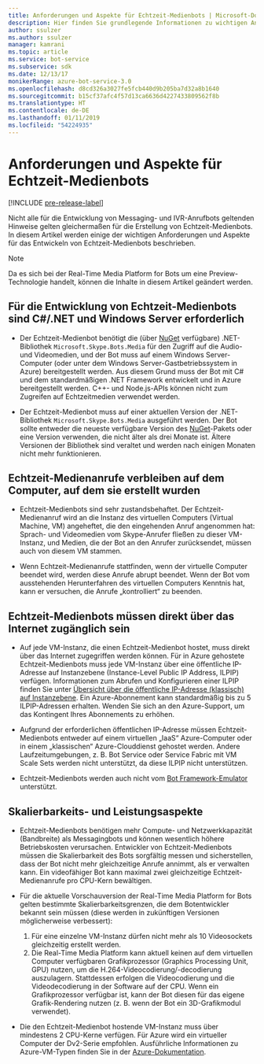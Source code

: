 ```yaml
---
title: Anforderungen und Aspekte für Echtzeit-Medienbots | Microsoft-Dokumentation
description: Hier finden Sie grundlegende Informationen zu wichtigen Anforderungen und Aspekten in Bezug auf das Erstellen von Echtzeit-Medienbots für Skype mithilfe des Bot Framework SDK für .NET.
author: ssulzer
ms.author: ssulzer
manager: kamrani
ms.topic: article
ms.service: bot-service
ms.subservice: sdk
ms.date: 12/13/17
monikerRange: azure-bot-service-3.0
ms.openlocfilehash: d8cd326a3027fe5fcb440d9b205ba7d32a8b1640
ms.sourcegitcommit: b15cf37afc4f57d13ca6636d4227433809562f8b
ms.translationtype: HT
ms.contentlocale: de-DE
ms.lasthandoff: 01/11/2019
ms.locfileid: "54224935"
---
```

# <a name="requirements-and-considerations-for-real-time-media-bots"></a>Anforderungen und Aspekte für Echtzeit-Medienbots

[!INCLUDE [pre-release-label](../includes/pre-release-label-v3.md)]

Nicht alle für die Entwicklung von Messaging- und IVR-Anrufbots geltenden Hinweise gelten gleichermaßen für die Erstellung von Echtzeit-Medienbots. In diesem Artikel werden einige der wichtigen Anforderungen und Aspekte für das Entwickeln von Echtzeit-Medienbots beschrieben. 

> [!NOTE]
> Da es sich bei der Real-Time Media Platform for Bots um eine Preview-Technologie handelt, können die Inhalte in diesem Artikel geändert werden.

## <a name="real-time-media-bot-development-requires-cnet-and-windows-server"></a>Für die Entwicklung von Echtzeit-Medienbots sind C#/.NET und Windows Server erforderlich

- Der Echtzeit-Medienbot benötigt die (über <a href="https://www.nuget.org/" target="_blank">NuGet</a> verfügbare) .NET-Bibliothek `Microsoft.Skype.Bots.Media` für den Zugriff auf die Audio- und Videomedien, und der Bot muss auf einem Windows Server-Computer (oder unter dem Windows Server-Gastbetriebssystem in Azure) bereitgestellt werden. Aus diesem Grund muss der Bot mit C# und dem standardmäßigen .NET Framework entwickelt und in Azure bereitgestellt werden. C++- und Node.js-APIs können nicht zum Zugreifen auf Echtzeitmedien verwendet werden.

- Der Echtzeit-Medienbot muss auf einer aktuellen Version der .NET-Bibliothek `Microsoft.Skype.Bots.Media` ausgeführt werden. Der Bot sollte entweder die neueste verfügbare Version des <a href="https://www.nuget.org/" target="_blank">NuGet</a>-Pakets oder eine Version verwenden, die nicht älter als drei Monate ist. Ältere Versionen der Bibliothek sind veraltet und werden nach einigen Monaten nicht mehr funktionieren.

## <a name="real-time-media-calls-stay-on-the-machine-where-they-were-created"></a>Echtzeit-Medienanrufe verbleiben auf dem Computer, auf dem sie erstellt wurden

- Echtzeit-Medienbots sind sehr zustandsbehaftet. Der Echtzeit-Medienanruf wird an die Instanz des virtuellen Computers (Virtual Machine, VM) angeheftet, die den eingehenden Anruf angenommen hat: Sprach- und Videomedien vom Skype-Anrufer fließen zu dieser VM-Instanz, und Medien, die der Bot an den Anrufer zurücksendet, müssen auch von diesem VM stammen.

- Wenn Echtzeit-Medienanrufe stattfinden, wenn der virtuelle Computer beendet wird, werden diese Anrufe abrupt beendet. Wenn der Bot vom ausstehenden Herunterfahren des virtuellen Computers Kenntnis hat, kann er versuchen, die Anrufe „kontrolliert“ zu beenden.

## <a name="real-time-media-bots-must-be-directly-accessible-on-the-internet"></a>Echtzeit-Medienbots müssen direkt über das Internet zugänglich sein

- Auf jede VM-Instanz, die einen Echtzeit-Medienbot hostet, muss direkt über das Internet zugegriffen werden können. Für in Azure gehostete Echtzeit-Medienbots muss jede VM-Instanz über eine öffentliche IP-Adresse auf Instanzebene (Instance-Level Public IP Address, ILPIP) verfügen. Informationen zum Abrufen und Konfigurieren einer ILPIP finden Sie unter <a href="/azure/virtual-network/virtual-networks-instance-level-public-ip" target="_blank">Übersicht über die öffentliche IP-Adresse (klassisch) auf Instanzebene</a>. Ein Azure-Abonnement kann standardmäßig bis zu 5 ILPIP-Adressen erhalten. Wenden Sie sich an den Azure-Support, um das Kontingent Ihres Abonnements zu erhöhen.

- Aufgrund der erforderlichen öffentlichen IP-Adresse müssen Echtzeit-Medienbots entweder auf einem virtuellen „IaaS“ Azure-Computer oder in einem „klassischen“ Azure-Clouddienst gehostet werden. Andere Laufzeitumgebungen, z. B. Bot Service oder Service Fabric mit VM Scale Sets werden nicht unterstützt, da diese ILPIP nicht unterstützen.

- Echtzeit-Medienbots werden auch nicht vom [Bot Framework-Emulator](../bot-service-debug-emulator.md) unterstützt.

## <a name="scalability-and-performance-considerations"></a>Skalierbarkeits- und Leistungsaspekte

- Echtzeit-Medienbots benötigen mehr Compute- und Netzwerkkapazität (Bandbreite) als Messagingbots und können wesentlich höhere Betriebskosten verursachen. Entwickler von Echtzeit-Medienbots müssen die Skalierbarkeit des Bots sorgfältig messen und sicherstellen, dass der Bot nicht mehr gleichzeitige Anrufe annimmt, als er verwalten kann. Ein videofähiger Bot kann maximal zwei gleichzeitige Echtzeit-Medienanrufe pro CPU-Kern bewältigen.

- Für die aktuelle Vorschauversion der Real-Time Media Platform for Bots gelten bestimmte Skalierbarkeitsgrenzen, die dem Botentwickler bekannt sein müssen (diese werden in zukünftigen Versionen möglicherweise verbessert): 
  1. Für eine einzelne VM-Instanz dürfen nicht mehr als 10 Videosockets gleichzeitig erstellt werden.
  2. Die Real-Time Media Platform kann aktuell keinen auf dem virtuellen Computer verfügbaren Grafikprozessor (Graphics Processing Unit, GPU) nutzen, um die H.264-Videocodierung/-decodierung auszulagern. Stattdessen erfolgen die Videocodierung und die Videodecodierung in der Software auf der CPU. Wenn ein Grafikprozessor verfügbar ist, kann der Bot diesen für das eigene Grafik-Rendering nutzen (z. B. wenn der Bot ein 3D-Grafikmodul verwendet).

- Die den Echtzeit-Medienbot hostende VM-Instanz muss über mindestens 2 CPU-Kerne verfügen. Für Azure wird ein virtueller Computer der Dv2-Serie empfohlen. Ausführliche Informationen zu Azure-VM-Typen finden Sie in der <a href="/azure/virtual-machines/windows/sizes-general" target="_blank">Azure-Dokumentation</a>. 
